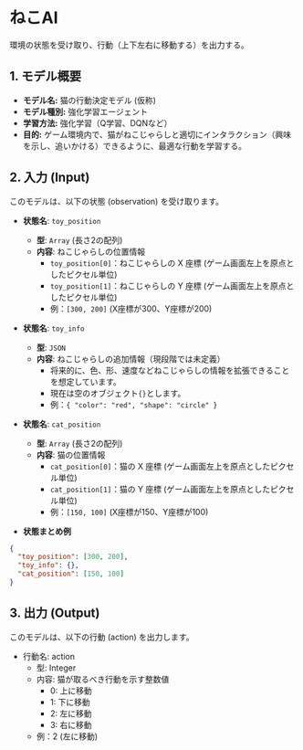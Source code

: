 # ねこAI

環境の状態を受け取り、行動（上下左右に移動する）を出力する。

## 1. モデル概要

*   **モデル名:** 猫の行動決定モデル (仮称)
*   **モデル種別:** 強化学習エージェント
*   **学習方法:** 強化学習（Q学習、DQNなど）
*   **目的:** ゲーム環境内で、猫がねこじゃらしと適切にインタラクション（興味を示し、追いかける）できるように、最適な行動を学習する。

## 2. 入力 (Input)

このモデルは、以下の状態 (observation) を受け取ります。

*   **状態名**: `toy_position`
    *   **型**: `Array` (長さ2の配列)
    *   **内容**: ねこじゃらしの位置情報
        *   `toy_position[0]`：ねこじゃらしの X 座標 (ゲーム画面左上を原点としたピクセル単位)
        *   `toy_position[1]`：ねこじゃらしの Y 座標 (ゲーム画面左上を原点としたピクセル単位)
        *   例：`[300, 200]` (X座標が300、Y座標が200)
*   **状態名**: `toy_info`
    *   **型**: `JSON`
    *   **内容**: ねこじゃらしの追加情報（現段階では未定義）
        * 将来的に、色、形、速度などねこじゃらしの情報を拡張できることを想定しています。
        * 現在は空のオブジェクト`{}`とします。
        * 例：`{ "color": "red", "shape": "circle" }`
*   **状態名**: `cat_position`
    *   **型**: `Array` (長さ2の配列)
    *   **内容**: 猫の位置情報
        *   `cat_position[0]`：猫の X 座標 (ゲーム画面左上を原点としたピクセル単位)
        *   `cat_position[1]`：猫の Y 座標 (ゲーム画面左上を原点としたピクセル単位)
        *   例：`[150, 100]` (X座標が150、Y座標が100)

*   **状態まとめ例**

```json
{
  "toy_position": [300, 200],
  "toy_info": {},
  "cat_position": [150, 100]
}
```

## 3. 出力 (Output)
このモデルは、以下の行動 (action) を出力します。

* 行動名: action
  * 型: Integer
  * 内容: 猫が取るべき行動を示す整数値
    * 0: 上に移動
    * 1: 下に移動
    * 2: 左に移動
    * 3: 右に移動
  * 例：2 (左に移動)